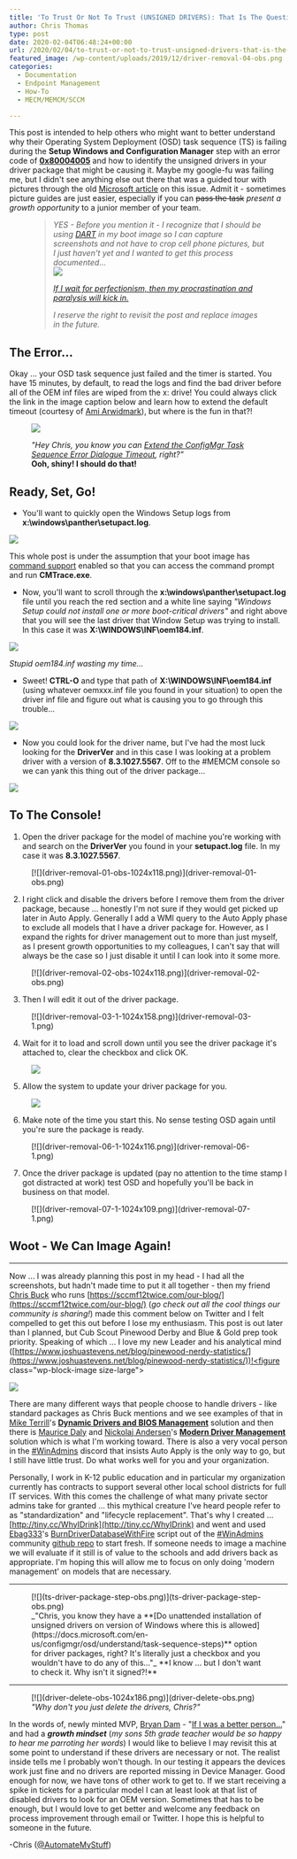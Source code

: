 ```yaml
---
title: 'To Trust Or Not To Trust (UNSIGNED DRIVERS): That Is The Question'
author: Chris Thomas
type: post
date: 2020-02-04T06:48:24+00:00
url: /2020/02/04/to-trust-or-not-to-trust-unsigned-drivers-that-is-the-question/
featured_image: /wp-content/uploads/2019/12/driver-removal-04-obs.png
categories:
  - Documentation
  - Endpoint Management
  - How-To
  - MECM/MEMCM/SCCM

---
```

 

This post is intended to help others who might want to better understand why their Operating System Deployment (OSD) task sequence (TS) is failing during the **Setup Windows and Configuration Manager** step with an error code of **[0x80004005](https://twitter.com/TheNotoriousDRR/status/1163132463843106818)** and how to identify the unsigned drivers in your driver package that might be causing it. Maybe my google-fu was failing me, but I didn't see anything else out there that was a guided tour with pictures through the old [Microsoft article](https://support.microsoft.com/en-us/help/2012889/configmgr-2007-windows-setup-fails-when-installing-drivers-during-an-c) on this issue. Admit it - sometimes picture guides are just easier, especially if you can <s>pass the task</s> _present a growth opportunity_ to a junior member of your team.

<div class="wp-block-group">
  <div class="wp-block-group__inner-container">
  </div>
</div><figure class="wp-block-pullquote">

> _YES - Before you mention it - I recognize that I should be using&nbsp;[DART](https://github.com/AdamGrossTX/PowershellScripts/tree/master/ConfigMgr/BootImage)&nbsp;in my boot image so I can capture screenshots and not have to crop cell phone pictures, but I just haven't yet and I wanted to get this process documented_...  
> [![](OCDame_Am-I-Crazy_002.png)](http://www.ravishly.com/you-arent-lazy-youre-just-terrified-paralysis-and-perfectionism-mental-health)
> 
> _[If I wait for perfectionism, then my procrastination and paralysis will kick in.](http://www.ravishly.com/you-arent-lazy-youre-just-terrified-paralysis-and-perfectionism-mental-health)_ 
> 
> <cite>*<em>I reserve the right to revisit the post and replace images in the future.</em>* </cite></figure> 

## The Error...

Okay ... your OSD task sequence just failed and the timer is started. You have 15 minutes, by default, to read the logs and find the bad driver before all of the OEM inf files are wiped from the x: drive! You could always click the link in the image caption below and learn how to extend the default timeout (courtesy of [Ami Arwidmark](https://twitter.com/AArwidmark)), but where is the fun in that?! <figure class="wp-block-image size-large">

[![](osd-fail-01-obs-1024x570.png)](osd-fail-01-obs.png)<figcaption> _"Hey Chris, you know you can [Extend the ConfigMgr Task Sequence Error Dialogue Timeout](https://deploymentresearch.com/extend-the-configmgr-task-sequence-error-dialogue-timeout/), right?"_  
**Ooh, shiny! I should do that!**</figcaption></figure> 

## Ready, Set, Go!

  * You'll want to quickly open the Windows Setup logs from **x:\windows\panther\setupact.log**.<figure class="wp-block-image size-large">

[![](osd-fail-02-obs-1024x571.png)](osd-fail-02-obs.png)<figcaption> This whole post is under the assumption that your boot image has [command support](https://docs.microsoft.com/en-us/configmgr/osd/get-started/manage-boot-images) enabled so that you can access the command prompt and run **CMTrace.exe**. </figcaption></figure> 

  * Now, you'll want to scroll through the **x:\windows\panther\setupact.log** file until you reach the red section and a white line saying _"Windows Setup could not install one or more boot-critical drivers"_ and right above that you will see the last driver that Window Setup was trying to install. In this case it was **X:\WINDOWS\INF\oem184.inf**.<figure class="wp-block-image size-large">

[![](osd-fail-03-obs-1024x589.png)](osd-fail-03-obs.png)<figcaption>_Stupid oem184.inf wasting my time..._</figcaption></figure> 

  * Sweet! **CTRL-O** and type that path of **X:\WINDOWS\INF\oem184.inf** (using whatever oemxxx.inf file you found in your situation) to open the driver inf file and figure out what is causing you to go through this trouble... <figure class="wp-block-image size-large">

[![](osd-fail-04-obs-1024x604.png)](osd-fail-04-obs.png)</figure> 

  * Now you could look for the driver name, but I've had the most luck looking for the **DriverVer** and in this case I was looking at a problem driver with a version of **8.3.1027.5567**. Off to the #MEMCM console so we can yank this thing out of the driver package...<figure class="wp-block-image size-large">

[![](osd-fail-05-obs-1024x725.png)](osd-fail-05-obs.png)</figure> 

## To The Console!

<ol start="1">
  <li>
    Open the driver package for the model of machine you're working with and search on the <strong>DriverVer</strong> you found in your <strong>setupact.log</strong> file. In my case it was <strong>8.3.1027.5567</strong>.
  </li>
</ol>

<div class="wp-block-image">
  <figure class="aligncenter size-large">[![](driver-removal-01-obs-1024x118.png)](driver-removal-01-obs.png)</figure>
</div>

<ol start="2">
  <li>
    I right click and disable the drivers before I remove them from the driver package, because ... honestly I'm not sure if they would get picked up later in Auto Apply. Generally I add a WMI query to the Auto Apply phase to exclude all models that I have a driver package for. However, as I expand the rights for driver management out to more than just myself, as I present growth opportunities to my colleagues, I can't say that will always be the case so I just disable it until I can look into it some more.
  </li>
</ol>

<div class="wp-block-image">
  <figure class="aligncenter size-large">[![](driver-removal-02-obs-1024x118.png)](driver-removal-02-obs.png)</figure>
</div>

<ol start="3">
  <li>
    Then I will edit it out of the driver package.
  </li>
</ol>

<div class="wp-block-image">
  <figure class="aligncenter size-large">[![](driver-removal-03-1-1024x158.png)](driver-removal-03-1.png)</figure>
</div>

<ol start="4">
  <li>
    Wait for it to load and scroll down until you see the driver package it's attached to, clear the checkbox and click OK.
  </li>
</ol><figure class="wp-block-image size-large">

[![](driver-removal-04-obs-1.png)](driver-removal-04-obs-1.png)</figure> 

<ol start="5">
  <li>
    Allow the system to update your driver package for you.
  </li>
</ol><figure class="wp-block-image size-large">

[![](driver-removal-05-1.png)](driver-removal-05-1.png)</figure> 

<ol start="6">
  <li>
    Make note of the time you start this. No sense testing OSD again until you're sure the package is ready.
  </li>
</ol>

<div class="wp-block-image">
  <figure class="aligncenter size-large">[![](driver-removal-06-1-1024x116.png)](driver-removal-06-1.png)</figure>
</div>

<ol start="7">
  <li>
    Once the driver package is updated (pay no attention to the time stamp I got distracted at work) test OSD and hopefully you'll be back in business on that model.
  </li>
</ol>

<div class="wp-block-image">
  <figure class="aligncenter size-large">[![](driver-removal-07-1-1024x109.png)](driver-removal-07-1.png)</figure>
</div>

## Woot - We Can Image Again!

<hr class="wp-block-separator" />

Now ... I was already planning this post in my head - I had all the screenshots, but hadn't made time to put it all together - then my friend [Chris Buck](https://twitter.com/SCCMF12TWICE) who runs [https://sccmf12twice.com/our-blog/](https://sccmf12twice.com/our-blog/) (_go check out all the cool things our community is sharing!_) made this comment below on Twitter and I felt compelled to get this out before I lose my enthusiasm. This post is out later than I planned, but Cub Scout Pinewood Derby and Blue & Gold prep took priority. Speaking of which ... I love my new Leader and his analytical mind ([https://www.joshuastevens.net/blog/pinewood-nerdy-statistics/](https://www.joshuastevens.net/blog/pinewood-nerdy-statistics/))!<figure class="wp-block-image size-large">

[![](chris-buck-drivers.png)](https://twitter.com/SCCMF12TWICE/status/1207736790804783104)</figure> 

There are many different ways that people choose to handle drivers - like standard packages as Chris Buck mentions and we see examples of that in [Mike Terrill](https://twitter.com/miketerrill)'s **[Dynamic Drivers and BIOS Management](https://miketerrill.net/2017/09/10/configuration-manager-dynamic-drivers-bios-management-with-total-control-part-1/)** solution and then there is [Maurice Daly](https://twitter.com/modaly_it) and [Nickolaj Andersen](https://twitter.com/NickolajA)'s **[Modern Driver Management](https://www.scconfigmgr.com/modern-driver-management/)** solution which is what I'm working toward. There is also a very vocal person in the [#WinAdmins](https://www.winadmins.chat/) discord that insists Auto Apply is the only way to go, but I still have little trust. Do what works well for you and your organization.

Personally, I work in K-12 public education and in particular my organization currently has contracts to support several other local school districts for full IT services. With this comes the challenge of what many private sector admins take for granted ... this mythical creature I've heard people refer to as "standardization" and "lifecycle replacement". That's why I created ... [http://tiny.cc/WhyIDrink](http://tiny.cc/WhyIDrink) and went and used [Ebag333](https://twitter.com/Ebag333)'s [BurnDriverDatabaseWithFire](https://github.com/winadminsdotorg/SystemCenterConfigMgr/blob/master/Scripts/Drivers/BurnDriverDatabaseWithFire.ps1) script out of the [#WinAdmins](https://www.winadmins.chat/) community [github repo](https://github.com/winadminsdotorg/SystemCenterConfigMgr/) to start fresh. If someone needs to image a machine we will evaluate if it still is of value to the schools and add drivers back as appropriate. I'm hoping this will allow me to focus on only doing 'modern management' on models that are necessary.

<hr class="wp-block-separator" />
<figure class="wp-block-image size-large">
[![](ts-driver-package-step-obs.png)](ts-driver-package-step-obs.png)<figcaption> _"Chris, you know they have a **[Do unattended installation of unsigned drivers on version of Windows where this is allowed](https://docs.microsoft.com/en-us/configmgr/osd/understand/task-sequence-steps)** option for driver packages, right? It's literally just a checkbox and you wouldn't have to do any of this..."_  
**I know ... but I don't want to check it. Why isn't it signed?!**</figcaption></figure> 

<hr class="wp-block-separator" />

<div class="wp-block-image">
  <figure class="aligncenter size-large">[![](driver-delete-obs-1024x186.png)](driver-delete-obs.png)<figcaption> <em>"Why don't you just delete the drivers, Chris?"</em> </figcaption></figure>
</div>

In the words of, newly minted MVP, [Bryan Dam](https://twitter.com/bdam555) - "[If I was a better person...](https://damgoodadmin.com/2017/11/05/fully-automate-software-update-maintenance-in-cm/)" and had a _**growth mindset**_ (_my sons 5th grade teacher would be so happy to hear me parroting her words_) I would like to believe I may revisit this at some point to understand if these drivers are necessary or not. The realist inside tells me I probably won't though. In our testing it appears the devices work just fine and no drivers are reported missing in Device Manager. Good enough for now, we have tons of other work to get to. If we start receiving a spike in tickets for a particular model I can at least look at that list of disabled drivers to look for an OEM version. Sometimes that has to be enough, but I would love to get better and welcome any feedback on process improvement through email or Twitter. I hope this is helpful to someone in the future.

-Chris ([@AutomateMyStuff](https://twitter.com/AutomateMyStuff))
